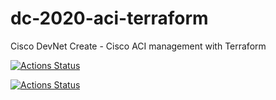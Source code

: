 # dc-2020-aci-terraform
Cisco DevNet Create - Cisco ACI management with Terraform


[![Actions Status](https://github.com/ignw/dc-2020-aci-terraform/workflows/Production/badge.svg)](https://github.com/ignw/dc-2020-aci-terraform/actions)

[![Actions Status](https://github.com/ignw/dc-2020-aci-terraform/workflows/Branch_Testing/badge.svg)](https://github.com/ignw/dc-2020-aci-terraform/actions)